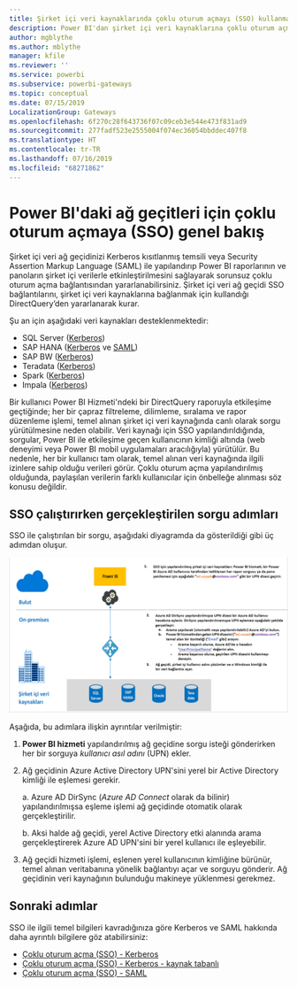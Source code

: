```yaml
---
title: Şirket içi veri kaynaklarında çoklu oturum açmayı (SSO) kullanma
description: Power BI'dan şirket içi veri kaynaklarına çoklu oturum açmayı (SSO) etkinleştirmek için ağ geçidinizi yapılandırın.
author: mgblythe
ms.author: mblythe
manager: kfile
ms.reviewer: ''
ms.service: powerbi
ms.subservice: powerbi-gateways
ms.topic: conceptual
ms.date: 07/15/2019
LocalizationGroup: Gateways
ms.openlocfilehash: 6f270c28f643736f07c09ceb3e544e473f831ad9
ms.sourcegitcommit: 277fadf523e2555004f074ec36054bbddec407f8
ms.translationtype: HT
ms.contentlocale: tr-TR
ms.lasthandoff: 07/16/2019
ms.locfileid: "68271862"
---
```

# <a name="overview-of-single-sign-on-sso-for-gateways-in-power-bi"></a>Power BI'daki ağ geçitleri için çoklu oturum açmaya (SSO) genel bakış

Şirket içi veri ağ geçidinizi Kerberos kısıtlanmış temsili veya Security Assertion Markup Language (SAML) ile yapılandırıp Power BI raporlarının ve panoların şirket içi verilerle etkinleştirilmesini sağlayarak sorunsuz çoklu oturum açma bağlantısından yararlanabilirsiniz. Şirket içi veri ağ geçidi SSO bağlantılarını, şirket içi veri kaynaklarına bağlanmak için kullandığı DirectQuery’den yararlanarak kurar.

Şu an için aşağıdaki veri kaynakları desteklenmektedir:

* SQL Server ([Kerberos](service-gateway-sso-kerberos.md))
* SAP HANA ([Kerberos](service-gateway-sso-kerberos.md) ve [SAML](service-gateway-sso-saml.md))
* SAP BW ([Kerberos](service-gateway-sso-kerberos.md))
* Teradata ([Kerberos](service-gateway-sso-kerberos.md))
* Spark ([Kerberos](service-gateway-sso-kerberos.md))
* Impala ([Kerberos](service-gateway-sso-kerberos.md))

Bir kullanıcı Power BI Hizmeti'ndeki bir DirectQuery raporuyla etkileşime geçtiğinde; her bir çapraz filtreleme, dilimleme, sıralama ve rapor düzenleme işlemi, temel alınan şirket içi veri kaynağında canlı olarak sorgu yürütülmesine neden olabilir. Veri kaynağı için SSO yapılandırıldığında, sorgular, Power BI ile etkileşime geçen kullanıcının kimliği altında (web deneyimi veya Power BI mobil uygulamaları aracılığıyla) yürütülür. Bu nedenle, her bir kullanıcı tam olarak, temel alınan veri kaynağında ilgili izinlere sahip olduğu verileri görür. Çoklu oturum açma yapılandırılmış olduğunda, paylaşılan verilerin farklı kullanıcılar için önbelleğe alınması söz konusu değildir.

## <a name="query-steps-when-running-sso"></a>SSO çalıştırırken gerçekleştirilen sorgu adımları

SSO ile çalıştırılan bir sorgu, aşağıdaki diyagramda da gösterildiği gibi üç adımdan oluşur.

![SSO sorgu adımları](media/service-gateway-sso-overview/sso-query-steps.png)

Aşağıda, bu adımlara ilişkin ayrıntılar verilmiştir:

1. **Power BI hizmeti** yapılandırılmış ağ geçidine sorgu isteği gönderirken her bir sorguya *kullanıcı asıl adını* (UPN) ekler.

2. Ağ geçidinin Azure Active Directory UPN'sini yerel bir Active Directory kimliği ile eşlemesi gerekir.

   a.  Azure AD DirSync (*Azure AD Connect* olarak da bilinir) yapılandırılmışsa eşleme işlemi ağ geçidinde otomatik olarak gerçekleştirilir.

   b.  Aksi halde ağ geçidi, yerel Active Directory etki alanında arama gerçekleştirerek Azure AD UPN'sini bir yerel kullanıcı ile eşleyebilir.

3. Ağ geçidi hizmeti işlemi, eşlenen yerel kullanıcının kimliğine bürünür, temel alınan veritabanına yönelik bağlantıyı açar ve sorguyu gönderir. Ağ geçidinin veri kaynağının bulunduğu makineye yüklenmesi gerekmez.

## <a name="next-steps"></a>Sonraki adımlar

SSO ile ilgili temel bilgileri kavradığınıza göre Kerberos ve SAML hakkında daha ayrıntılı bilgilere göz atabilirsiniz:

* [Çoklu oturum açma (SSO) - Kerberos](service-gateway-sso-kerberos.md)
* [Çoklu oturum açma (SSO) - Kerberos - kaynak tabanlı](service-gateway-sso-kerberos-resource.md)
* [Çoklu oturum açma (SSO) - SAML](service-gateway-sso-saml.md)
